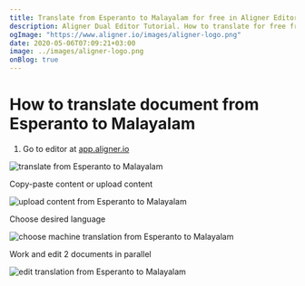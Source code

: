 ```yaml
---
title: Translate from Esperanto to Malayalam for free in Aligner Editor
description: Aligner Dual Editor Tutorial. How to translate for free from Esperanto to Malayalam. Aligner is multilingual document management platform. 
ogImage: "https://www.aligner.io/images/aligner-logo.png"
date: 2020-05-06T07:09:21+03:00
image: ../images/aligner-logo.png
onBlog: true
---
```


# How to translate document from Esperanto to Malayalam

1. Go to editor at [app.aligner.io](https://app.aligner.io "Aligner App web page")

![translate from Esperanto to Malayalam](../aligner-blank-editor.png "translate from Esperanto to Malayalam")

Copy-paste content or upload content

![upload content from Esperanto to Malayalam](../aligner-uploaded-document.png "upload content from Esperanto to Malayalam")

Choose desired language

![choose machine translation from Esperanto to Malayalam](../aligner-language-dropdown.png "choose machine translation from Esperanto to Malayalam")

Work and edit 2 documents in parallel

![edit translation from Esperanto to Malayalam](../aligner-double-sitded-editor.png "edit translation from Esperanto to Malayalam")

